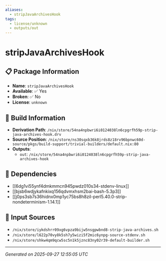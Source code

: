 ```yaml
---
aliases:
  - stripJavaArchivesHook
tags:
  - license/unknown
  - outputs/out
---
```


# stripJavaArchivesHook

## 📋 Package Information

- **Name**: `stripJavaArchivesHook`
- **Available**: ✅ Yes
- **Broken**: ✅ No
- **License**: `unknown`

## 🔧 Build Information

- **Derivation Path**: `/nix/store/54na4npbwri6i0124038ln6cpgrfh59p-strip-java-archives-hook.drv`
- **Source Position**: `/nix/store/ns30sqxb36k8jrds8z18rv96bpnwc60d-source/pkgs/build-support/trivial-builders/default.nix:80`
- **Outputs**:
  - `out`:  `/nix/store/54na4npbwri6i0124038ln6cpgrfh59p-strip-java-archives-hook`

## 🔗 Dependencies

- [[6dg1vi55ynf4dmkmmcn945pwdz010s34-stdenv-linux]]
- [[bjsb6wdjykafnkixq156qdvmxhsm2bai-bash-5.3p3]]
- [[j0ps3sb7s36hidnx0mp1yc75bs8h8zil-perl5.40.0-strip-nondeterminism-1.14.1]]

## 📁 Input Sources

- `/nix/store/iykdshrr09xg6vpza9bijw5nsgpwbnd8-strip-java-archives.sh`
- `/nix/store/l622p70vy8k5sh7y5wizi5f2mic6ynpg-source-stdenv.sh`
- `/nix/store/shkw4qm9qcw5sc5n1k5jznc83ny02r39-default-builder.sh`

---
*Generated on 2025-09-27 12:55:05 UTC*
